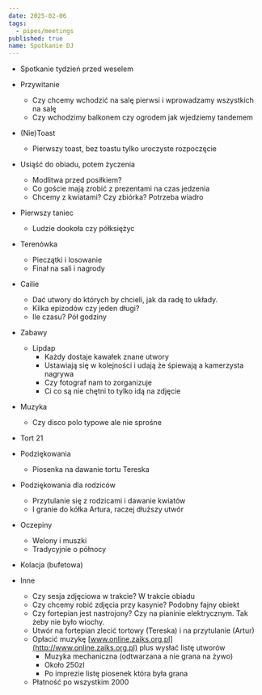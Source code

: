 ```yaml
---
date: 2025-02-06
tags:
  - pipes/meetings
published: true
name: Spotkanie DJ
---
```

- Spotkanie tydzień przed weselem
- Przywitanie
	- Czy chcemy wchodzić na salę pierwsi i wprowadzamy wszystkich na salę
	- Czy wchodzimy balkonem czy ogrodem jak wjedziemy tandemem
- (Nie)Toast
	- Pierwszy toast, bez toastu tylko uroczyste rozpoczęcie
- Usiąść do obiadu, potem życzenia
	- Modlitwa przed posiłkiem?
	- Co goście mają zrobić z prezentami na czas jedzenia
	- Chcemy z kwiatami? Czy zbiórka? Potrzeba wiadro
- Pierwszy taniec
	- Ludzie dookoła czy półksiężyc
- Terenówka
	- Pieczątki i losowanie
	- Finał na sali i nagrody
- Cailie
	- Dać utwory do których by chcieli, jak da radę to układy.
	- Kilka epizodów czy jeden długi?
	- Ile czasu? Pół godziny
- Zabawy
	- Lipdap
		- Każdy dostaje kawałek znane utwory
		- Ustawiają się w kolejności i udają że śpiewają a kamerzysta nagrywa
		- Czy fotograf nam to zorganizuje
		- Ci co są nie chętni to tylko idą na zdjęcie
- Muzyka
	- Czy disco polo typowe ale nie sprośne
- Tort 21
- Podziękowania
	- Piosenka na dawanie tortu Tereska
- Podziękowania dla rodziców
	- Przytulanie się z rodzicami i dawanie kwiatów
	- I granie do kółka Artura, raczej dłuższy utwór
- Oczepiny
	- Welony i muszki
	- Tradycyjnie o północy
- Kolacja (bufetowa)

- Inne
	- Czy sesja zdjęciowa w trakcie? W trakcie obiadu
	- Czy chcemy robić zdjęcia przy kasynie? Podobny fajny obiekt
	- Czy fortepian jest nastrojony? Czy na pianinie elektrycznym. Tak żeby nie było wiochy.
	- Utwór na fortepian zlecić tortowy (Tereska) i na przytulanie (Artur)
	- Opłacić muzykę [www.online.zaiks.org.pl](http://www.online.zaiks.org.pl) plus wysłać listę utworów
		- Muzyka mechaniczna (odtwarzana a nie grana na żywo)
		- Około 250zl
		- Po imprezie listę piosenek która była grana
	- Płatność po wszystkim 2000